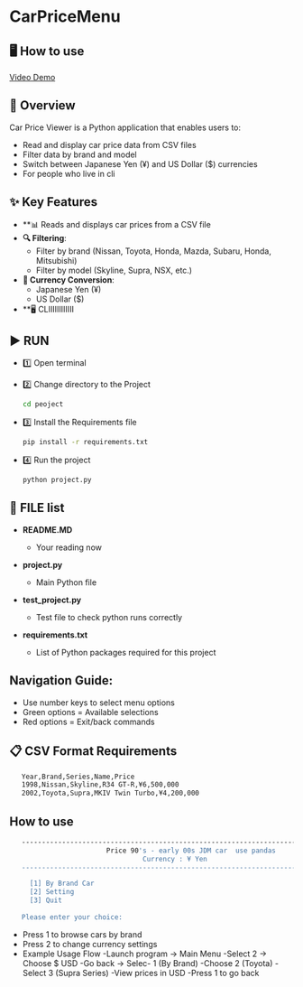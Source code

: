 # CarPriceMenu

## 🖥️ How to use
   [Video Demo](https://www.youtube.com/watch?v=b63efHsqfWY)

## 📌 Overview
Car Price Viewer is a Python application that enables users to:
- Read and display car price data from CSV files
- Filter data by brand and model
- Switch between Japanese Yen (¥) and US Dollar ($) currencies
- For people who live in cli

## ✨ Key Features
- **📊 Reads and displays car prices from a CSV file
- **🔍  Filtering**:
  - Filter by brand (Nissan, Toyota, Honda, Mazda, Subaru, Honda, Mitsubishi)
  - Filter by model (Skyline, Supra, NSX, etc.)
- **💱  Currency Conversion**:
  - Japanese Yen (¥)
  - US Dollar ($)
- **🖥️ CLIIIIIIIIIIII

## ▶️ RUN
- 1️⃣ Open terminal

- 2️⃣ Change directory to the Project

    ```bash
    cd peoject
    ```

- 3️⃣ Install the Requirements file

    ```bash
    pip install -r requirements.txt
    ```

- 4️⃣ Run the project

    ```bash
    python project.py
    ```
## 📁 FILE list
- **README.MD**
  - Your reading now

- **project.py**
  - Main Python file

- **test_project.py**
  - Test file to check python runs correctly

- **requirements.txt**
  - List of Python packages required for this project


## Navigation Guide:
- Use number keys to select menu options
- Green options = Available selections
- Red options = Exit/back commands

## 📋 CSV Format Requirements
 ```bash
    Year,Brand,Series,Name,Price
    1998,Nissan,Skyline,R34 GT-R,¥6,500,000
    2002,Toyota,Supra,MKIV Twin Turbo,¥4,200,000
  ```

## How to use
    
   ```bash
      ------------------------------------------------------------------------------
                           Price 90's - early 00s JDM car  use pandas 
                                    Currency : ¥ Yen
      ------------------------------------------------------------------------------

        [1] By Brand Car
        [2] Setting
        [3] Quit
      
      Please enter your choice: 
   ```
   - Press 1 to browse cars by brand
   - Press 2 to change currency settings
- Example Usage Flow
   -Launch program → Main Menu
   -Select 2 → Choose $ USD
   -Go back → Selec-  1 (By Brand)
   -Choose 2 (Toyota)
   -Select 3 (Supra Series)
   -View prices in USD
   -Press 1 to go back


